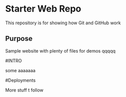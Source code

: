 # Starter Web Repo

This repository is for showing how Git and GitHub work

## Purpose

Sample website with plenty of files for demos  qqqqq

#INTRO

some aaaaaaa

#Deployments

More stuff t follow